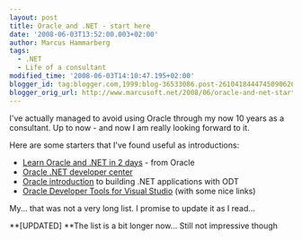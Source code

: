 ```yaml
---
layout: post
title: Oracle and .NET - start here
date: '2008-06-03T13:52:00.003+02:00'
author: Marcus Hammarberg
tags:
  - .NET
  - Life of a consultant
modified_time: '2008-06-03T14:10:47.195+02:00'
blogger_id: tag:blogger.com,1999:blog-36533086.post-2610418444745090626
blogger_orig_url: http://www.marcusoft.net/2008/06/oracle-and-net-start-here.html
---
```


I've
actually managed to avoid using Oracle through my now 10 years as a
consultant. Up to now - and now I am really looking forward to it.

Here are some starters that I've found useful as introductions:


-   [Learn Oracle and .NET in 2
    days](http://download.oracle.com/docs/cd/B25329_01/doc/appdev.102/b25312.pdf) -
    from Oracle
-   [Oracle .NET developer
    center](http://www.oracle.com/technology/tech/dotnet/index.html)
-   [Oracle
    introduction](http://www.oracle.com/technology/obe/net11gobe/building.net/vs_otn2.htm)
    to building .NET applications with ODT
-   [Oracle Developer Tools for Visual
    Studio](http://www.oracle.com/technology/tech/dotnet/tools/index.html)
    (with some nice links)

My... that was not a very long list. I promise to update it as I read...

**\[UPDATED\]
**The list is a bit longer now... Still not impressive though
